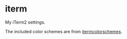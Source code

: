 # iterm

My iTerm2 settings.

The included color schemes are from [itermcolorschemes](https://iterm2colorschemes.com).
